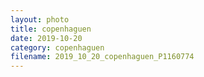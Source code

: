 ```yaml
---
layout: photo
title: copenhaguen
date: 2019-10-20
category: copenhaguen
filename: 2019_10_20_copenhaguen_P1160774
---
```

